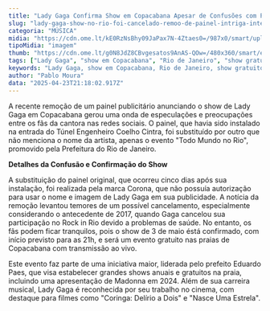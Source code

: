 ```yaml
---
title: "Lady Gaga Confirma Show em Copacabana Apesar de Confusões com Propaganda"
slug: "lady-gaga-show-no-rio-foi-cancelado-remoo-de-painel-intriga-internautas"
categoria: "MÚSICA"
midia: "https://cdn.ome.lt/kE0RzNsBhy09JaPax7N-4Ztaes0=/987x0/smart/uploads/conteudo/fotos/gaga_OhMz69A.jpg"
tipoMidia: "imagem"
thumb: "https://cdn.ome.lt/g0N8JdZ8CBvgesatos9AnAS-QOw=/480x360/smart/extras/conteudos/Captura_de_tela_2025-04-23_174246.png"
tags: ["Lady Gaga", "show em Copacabana", "Rio de Janeiro", "show gratuito", "Todo Mundo no Rio", "Eduardo Paes", "propaganda de Lady Gaga"]
keywords: "Lady Gaga, show em Copacabana, Rio de Janeiro, show gratuito, Todo Mundo no Rio, Eduardo Paes, propaganda de Lady Gaga"
author: "Pablo Moura"
data: "2025-04-23T21:18:02.917Z"
---
```


A recente remoção de um painel publicitário anunciando o show de Lady Gaga em Copacabana gerou uma onda de especulações e preocupações entre os fãs da cantora nas redes sociais. O painel, que havia sido instalado na entrada do Túnel Engenheiro Coelho Cintra, foi substituído por outro que não menciona o nome da artista, apenas o evento "Todo Mundo no Rio", promovido pela Prefeitura do Rio de Janeiro.

<blockquote class="twitter-tweet"><a href="https://twitter.com/user/status/1915108385260786029"></a></blockquote>

**Detalhes da Confusão e Confirmação do Show**

A substituição do painel original, que ocorreu cinco dias após sua instalação, foi realizada pela marca Corona, que não possuía autorização para usar o nome e imagem de Lady Gaga em sua publicidade. A notícia da remoção levantou temores de um possível cancelamento, especialmente considerando o antecedente de 2017, quando Gaga cancelou sua participação no Rock in Rio devido a problemas de saúde. No entanto, os fãs podem ficar tranquilos, pois o show de 3 de maio éstá confirmado, com início previsto para as 21h, e será um evento gratuito nas praias de Copacabana com transmissão ao vivo.

Este evento faz parte de uma iniciativa maior, liderada pelo prefeito Eduardo Paes, que visa estabelecer grandes shows anuais e gratuitos na praia, incluindo uma apresentação de Madonna em 2024. Além de sua carreira musical, Lady Gaga é reconhecida por seu trabalho no cinema, com destaque para filmes como "Coringa: Delírio a Dois" e "Nasce Uma Estrela".